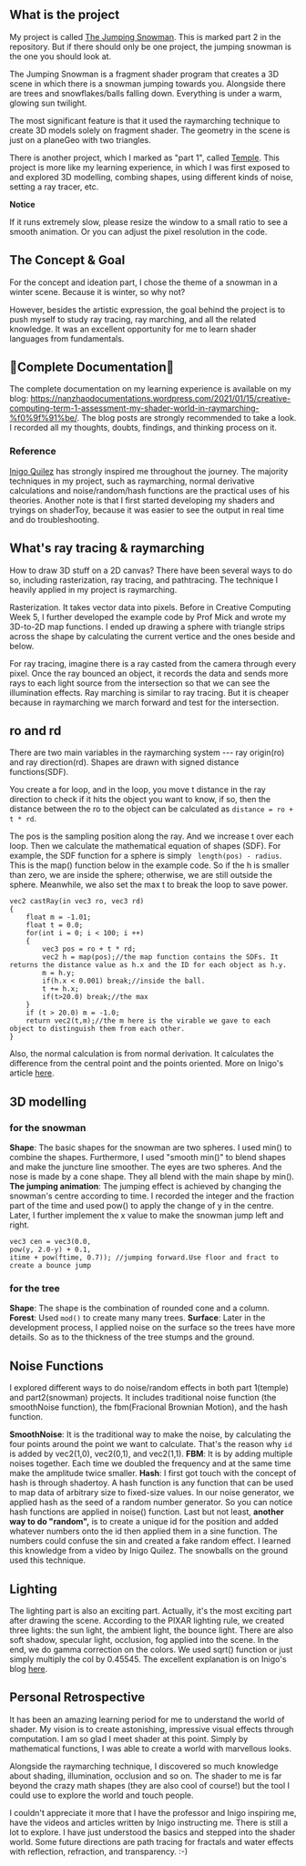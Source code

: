 ## What is the project

My project is called [The Jumping Snowman](https://git.arts.ac.uk/19040617/creative-computing/tree/master/term1-final-project/2-raymarch-snowman). This is marked part 2 in the repository. But if there should only be one project, the jumping snowman is the one you should look at. 

The Jumping Snowman is a fragment shader program that creates a 3D scene in which there is a snowman jumping towards you. Alongside there are trees and snowflakes/balls falling down. Everything is under a warm, glowing sun twilight.

The most significant feature is that it used the raymarching technique to create 3D models solely on fragment shader. The geometry in the scene is just on a planeGeo with two triangles. 

There is another project, which I marked as "part 1", called [Temple](https://git.arts.ac.uk/19040617/creative-computing/tree/master/term1-final-project/1-raymarch-temple). This project is more like my learning experience, in which I was first exposed to and explored 3D modelling, combing shapes, using different kinds of noise, setting a ray tracer, etc. 

**Notice**

If it runs extremely slow, please resize the window to a small ratio to see a smooth animation. Or you can adjust the pixel resolution in the code. 

## The Concept & Goal

For the concept and ideation part, I chose the theme of a snowman in a winter scene. Because it is winter, so why not?

However, besides the artistic expression, the goal behind the project is to push myself to study ray tracing, ray marching, and all the related knowledge. It was an excellent opportunity for me to learn shader languages from fundamentals.

## 📝Complete Documentation📝
The complete documentation on my learning experience is available on my blog: https://nanzhaodocumentations.wordpress.com/2021/01/15/creative-computing-term-1-assessment-my-shader-world-in-raymarching-%f0%9f%91%be/.
The blog posts are strongly recommended to take a look. I recorded all my thoughts, doubts, findings, and thinking process on it. 

### Reference
[Inigo Quilez](https://iquilezles.org/) has strongly inspired me throughout the journey. The majority techniques in my project, such as raymarching, normal derivative calculations and noise/random/hash functions are the practical uses of his theories.
Another note is that I first started developing my shaders and tryings on shaderToy, because it was easier to see the output in real time and do troubleshooting. 

## What's ray tracing & raymarching
How to draw 3D stuff on a 2D canvas? There have been several ways to do so, including rasterization, ray tracing, and pathtracing. The technique I heavily applied in my project is raymarching. 

Rasterization. It takes vector data into pixels. Before in Creative Computing Week 5, I further developed the example code by Prof Mick and wrote my 3D-to-2D map functions. I ended up drawing a sphere with triangle strips across the shape by calculating the current vertice and the ones beside and below.

For ray tracing, imagine there is a ray casted from the camera through every pixel. Once the ray bounced an object, it records the data and sends more rays to each light source from the intersection so that we can see the illumination effects. Ray marching is similar to ray tracing. But it is cheaper because in raymarching we march forward and test for the intersection.

## ro and rd

There are two main variables in the raymarching system --- ray origin(ro) and ray direction(rd). Shapes are drawn with signed distance functions(SDF).

You create a for loop, and in the loop, you move t distance in the ray direction to check if it hits the object you want to know, if so, then the distance between the ro to the object can be calculated as ``` distance = ro + t * rd ```. 

The pos is the sampling position along the ray. And we increase t over each loop. Then we calculate the mathematical equation of shapes (SDF). For example, the SDF function for a sphere is simply ``` length(pos) - radius```. This is the map() function below in the example code. So if the h is smaller than zero, we are inside the sphere; otherwise, we are still outside the sphere. Meanwhile, we also set the max t to break the loop to save power.
``` 
vec2 castRay(in vec3 ro, vec3 rd)
{
    float m = -1.01;
    float t = 0.0;
    for(int i = 0; i < 100; i ++)
    {
        vec3 pos = ro + t * rd;
        vec2 h = map(pos);//the map function contains the SDFs. It returns the distance value as h.x and the ID for each object as h.y.
        m = h.y;
        if(h.x < 0.001) break;//inside the ball.
        t += h.x;
        if(t>20.0) break;//the max 
    }
    if (t > 20.0) m = -1.0;
    return vec2(t,m);//the m here is the virable we gave to each object to distinguish them from each other.
}
```
Also, the normal calculation is from normal derivation. 
It calculates the difference from the central point and the points oriented. More on Inigo's article [here](https://iquilezles.org/www/articles/normalsSDF/normalsSDF.htm).

## 3D modelling 

### for the snowman

**Shape**: The basic shapes for the snowman are two spheres. I used min() to combine the shapes. Furthermore, I used "smooth min()" to blend shapes and make the juncture line smoother. 
The eyes are two spheres. And the nose is made by a cone shape. They all blend with the main shape by min().
**The jumping animation**: The jumping effect is achieved by changing the snowman's centre according to time. I recorded the integer and the fraction part of the time and used pow() to apply the change of y in the centre. Later, I further implement the x value to make the snowman jump left and right. 

``` 
vec3 cen = vec3(0.0,
pow(y, 2.0-y) + 0.1,
itime + pow(ftime, 0.7)); //jumping forward.Use floor and fract to create a bounce jump
```
### for the tree

**Shape**: The shape is the combination of rounded cone and a column. 
**Forest**: Used ``` mod() ``` to create many many trees. 
**Surface**: Later in the development process, I applied noise on the surface so the trees have more details. So as to the thickness of the tree stumps and the ground.

## Noise Functions

I explored different ways to do noise/random effects in both part 1(temple) and part2(snowman) projects. It includes traditional noise function (the smoothNoise function), the fbm(Fracional Brownian Motion), and the hash function. 

**SmoothNoise**: It is the traditional way to make the noise, by calculating the four points around the point we want to calculate. That's the reason why ```id``` is added by vec2(1,0), vec2(0,1), and vec2(1,1). 
**FBM**: It is by adding multiple noises together. Each time we doubled the frequency and at the same time make the amplitude twice smaller.
**Hash**: I first got touch with the concept of hash is through shadertoy. A hash function is any function that can be used to map data of arbitrary size to fixed-size values. In our noise generator, we applied hash as the seed of a random number generator. So you can notice hash functions are applied in noise() function.
Last but not least, **another way to do "random",** is to create a unique id for the position and added whatever numbers onto the id then applied them in a sine function. The numbers could confuse the sin and created a fake random effect. I learned this knowledge from a video by Inigo Quilez. The snowballs on the ground used this technique.

## Lighting

The lighting part is also an exciting part. Actually, it's the most exciting part after drawing the scene. According to the PIXAR lighting rule, we created three lights: the sun light, the ambient light, the bounce light. There are also soft shadow, specular light, occlusion, fog applied into the scene. 
In the end, we do gamma correction on the colors. We used sqrt() function or just simply multiply the col by 0.45545.
The excellent explanation is on Inigo's blog [here](https://iquilezles.org/www/articles/outdoorslighting/outdoorslighting.htm).

## Personal Retrospective

It has been an amazing learning period for me to understand the world of shader. My vision is to create astonishing, impressive visual effects through computation. I am so glad I meet shader at this point.  Simply by mathematical functions, I was able to create a world with marvellous looks. 

Alongside the raymarching technique, I discovered so much knowledge about shading, illumination, occlusion and so on. The shader to me is far beyond the crazy math shapes (they are also cool of course!) but the tool I could use to explore the world and touch people. 

I couldn't appreciate it more that I have the professor and Inigo inspiring me, have the videos and articles written by Inigo instructing me. 
There is still a lot to explore. I have just understood the basics and stepped into the shader world. Some future directions are path tracing for fractals and water effects with reflection, refraction, and transparency. :-)
